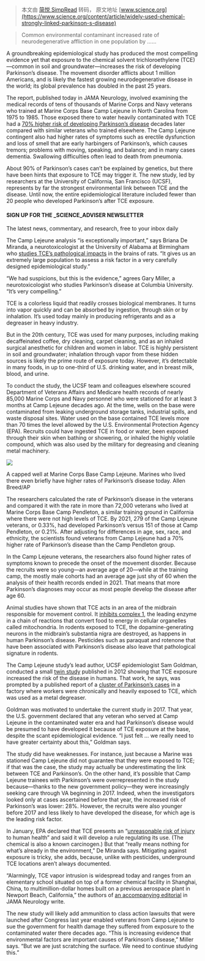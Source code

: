 > 本文由 [简悦 SimpRead](http://ksria.com/simpread/) 转码， 原文地址 [www.science.org](https://www.science.org/content/article/widely-used-chemical-strongly-linked-parkinson-s-disease)

> Common environmental contaminant increased rate of neurodegenerative affliction in one population by ......

A groundbreaking epidemiological study has produced the most compelling evidence yet that exposure to the chemical solvent trichloroethylene (TCE)—common in soil and groundwater—increases the risk of developing Parkinson’s disease. The movement disorder afflicts about 1 million Americans, and is likely the fastest growing neurodegenerative disease in the world; its global prevalence has doubled in the past 25 years.

The report, published today in JAMA Neurology, involved examining the medical records of tens of thousands of Marine Corps and Navy veterans who trained at Marine Corps Base Camp Lejeune in North Carolina from 1975 to 1985. Those exposed there to water heavily contaminated with TCE had a [70% higher risk of developing Parkinson’s disease](https://jamanetwork.com/journals/jamaneurology/fullarticle/10.1001/jamaneurol.2023.1168?guestAccessKey=49157dd3-61b6-407f-b910-797c1a489b84&utm_source=For_The_Media&utm_medium=referral&utm_campaign=ftm_links&utm_content=tfl&utm_term=051523) decades later compared with similar veterans who trained elsewhere. The Camp Lejeune contingent also had higher rates of symptoms such as erectile dysfunction and loss of smell that are early harbingers of Parkinson’s, which causes tremors; problems with moving, speaking, and balance; and in many cases dementia. Swallowing difficulties often lead to death from pneumonia.

About 90% of Parkinson’s cases can’t be explained by genetics, but there have been hints that exposure to TCE may trigger it. The new study, led by researchers at the University of California, San Francisco (UCSF), represents by far the strongest environmental link between TCE and the disease. Until now, the entire epidemiological literature included fewer than 20 people who developed Parkinson’s after TCE exposure.

#### SIGN UP FOR THE _SCIENCE_ADVISER NEWSLETTER

The latest news, commentary, and research, free to your inbox daily

The Camp Lejeune analysis “is exceptionally important,” says Briana De Miranda, a neurotoxicologist at the University of Alabama at Birmingham who [studies TCE’s pathological impacts](https://www.science.org/content/article/twist-fate-what-happens-when-top-parkinson-s-researcher-gets-disease) in the brains of rats. “It gives us an extremely large population to assess a risk factor in a very carefully designed epidemiological study.”

“We had suspicions, but this is the evidence,” agrees Gary Miller, a neurotoxicologist who studies Parkinson’s disease at Columbia University. “It’s very compelling.”

TCE is a colorless liquid that readily crosses biological membranes. It turns into vapor quickly and can be absorbed by ingestion, through skin or by inhalation. It’s used today mainly in producing refrigerants and as a degreaser in heavy industry.

But in the 20th century, TCE was used for many purposes, including making decaffeinated coffee, dry cleaning, carpet cleaning, and as an inhaled surgical anesthetic for children and women in labor. TCE is highly persistent in soil and groundwater; inhalation through vapor from these hidden sources is likely the prime route of exposure today. However, it’s detectable in many foods, in up to one-third of U.S. drinking water, and in breast milk, blood, and urine.

To conduct the study, the UCSF team and colleagues elsewhere scoured Department of Veterans Affairs and Medicare health records of nearly 85,000 Marine Corps and Navy personnel who were stationed for at least 3 months at Camp Lejeune decades ago. At the time, wells on the base were contaminated from leaking underground storage tanks, industrial spills, and waste disposal sites. Water used on the base contained TCE levels more than 70 times the level allowed by the U.S. Environmental Protection Agency (EPA). Recruits could have ingested TCE in food or water, been exposed through their skin when bathing or showering, or inhaled the highly volatile compound, which was also used by the military for degreasing and cleaning metal machinery.

![](https://www.science.org/do/10.1126/science.adi7403/files/_20230515_on_camp_lejeune_contamination.jpg)

A capped well at Marine Corps Base Camp Lejeune. Marines who lived there even briefly have higher rates of Parkinson’s disease today. Allen Breed/AP

The researchers calculated the rate of Parkinson’s disease in the veterans and compared it with the rate in more than 72,000 veterans who lived at Marine Corps Base Camp Pendleton, a similar training ground in California where there were not high levels of TCE. By 2021, 279 of the Camp Lejeune veterans, or 0.33%, had developed Parkinson’s versus 151 of those at Camp Pendleton, or 0.21%. After adjusting for differences in age, sex, race, and ethnicity, the scientists found veterans from Camp Lejeune had a 70% higher rate of Parkinson’s disease than the Camp Pendleton group.

In the Camp Lejeune veterans, the researchers also found higher rates of symptoms known to precede the onset of the movement disorder. Because the recruits were so young—an average age of 20—while at the training camp, the mostly male cohorts had an average age just shy of 60 when the analysis of their health records ended in 2021. That means that more Parkinson’s diagnoses may occur as most people develop the disease after age 60.

Animal studies have shown that TCE acts in an area of the midbrain responsible for movement control. It [inhibits complex 1](https://pubmed.ncbi.nlm.nih.gov/18157908/), the leading enzyme in a chain of reactions that convert food to energy in cellular organelles called mitochondria. In rodents exposed to TCE, the dopamine-generating neurons in the midbrain’s substantia nigra are destroyed, as happens in human Parkinson’s disease. Pesticides such as paraquat and rotenone that have been associated with Parkinson’s disease also leave that pathological signature in rodents.

The Camp Lejeune study’s lead author, UCSF epidemiologist Sam Goldman, conducted a small [twin study](https://www.ncbi.nlm.nih.gov/pmc/articles/PMC3366287/) published in 2012 showing that TCE exposure increased the risk of the disease in humans. That work, he says, was prompted by a published report of a [cluster of Parkinson’s cases](https://pubmed.ncbi.nlm.nih.gov/18157908/) in a factory where workers were chronically and heavily exposed to TCE, which was used as a metal degreaser.

Goldman was motivated to undertake the current study in 2017. That year, the U.S. government declared that any veteran who served at Camp Lejeune in the contaminated water era and had Parkinson’s disease would be presumed to have developed it because of TCE exposure at the base, despite the scant epidemiological evidence. “I just felt … we really need to have greater certainty about this,” Goldman says.

The study did have weaknesses. For instance, just because a Marine was stationed Camp Lejeune did not guarantee that they were exposed to TCE; if that was the case, the study may actually be underestimating the link between TCE and Parkinson’s. On the other hand, it’s possible that Camp Lejeune trainees with Parkinson’s were overrepresented in the study because—thanks to the new government policy—they were increasingly seeking care through VA beginning in 2017. Indeed, when the investigators looked only at cases ascertained before that year, the increased risk of Parkinson’s was lower: 28%. However, the recruits were also younger before 2017 and less likely to have developed the disease, for which age is the leading risk factor.

In January, EPA declared that TCE presents an “[unreasonable risk of injury](https://www.epa.gov/assessing-and-managing-chemicals-under-tsca/risk-evaluation-trichloroethylene-tce-0) to human health” and said it will develop a rule regulating its use. (The chemical is also a known carcinogen.) But that “really means nothing for what’s already in the environment,” De Miranda says. Mitigating against exposure is tricky, she adds, because, unlike with pesticides, underground TCE locations aren’t always documented.

“Alarmingly, TCE vapor intrusion is widespread today and ranges from an elementary school situated on top of a former chemical facility in Shanghai, China, to multimillion-dollar homes built on a previous aerospace plant in Newport Beach, California,” the authors of [an accompanying editorial](https://jamanetwork.com/journals/jamaneurology/fullarticle/10.1001/jamaneurol.2023.1174?guestAccessKey=8544060a-2a34-4adf-b54e-d9477c66fd3f&utm_source=For_The_Media&utm_medium=referral&utm_campaign=ftm_links&utm_content=tfl&utm_term=051523) in JAMA Neurology write.

The new study will likely add ammunition to class action lawsuits that were launched after Congress last year enabled veterans from Camp Lejeune to sue the government for health damage they suffered from exposure to the contaminated water there decades ago. “This is increasing evidence that environmental factors are important causes of Parkinson’s disease,” Miller says. “But we are just scratching the surface. We need to continue studying this.”
